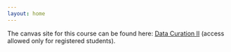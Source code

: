 ```yaml
---
layout: home
---
```

The canvas site for this course can be found here: [Data Curation II](https://canvas.uw.edu) (access allowed only for registered students).
